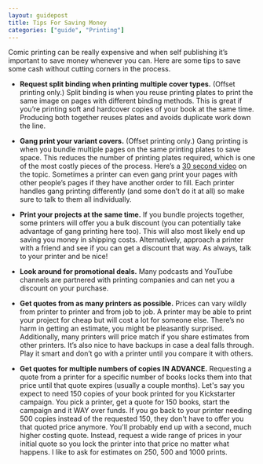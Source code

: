 ```yaml
---
layout: guidepost
title: Tips For Saving Money
categories: ["guide", "Printing"]
---
```


Comic printing can be really expensive and when self publishing it’s important to save money whenever you can. Here are some tips to save some cash without cutting corners in the process.

- **Request split binding when printing multiple cover types.** (Offset printing only.) Split binding is when you reuse printing plates to print the same image on pages with different binding methods. This is great if you’re printing soft and hardcover copies of your book at the same time. Producing both together reuses plates and avoids duplicate work down the line.

- **Gang print your variant covers.** (Offset printing only.) Gang printing is when you bundle multiple pages on the same printing plates to save space. This reduces the number of printing plates required, which is one of the most costly pieces of the process. Here’s a [30 second video](https://www.youtube.com/watch?v=VBWi7U9gBCg) on the topic. Sometimes a printer can even gang print your pages with other people’s pages if they have another order to fill. Each printer handles gang printing differently (and some don’t do it at all) so make sure to talk to them all individually.

- **Print your projects at the same time.** If you bundle projects together, some printers will offer you a bulk discount (you can potentially take advantage of gang printing here too). This will also most likely end up saving you money in shipping costs. Alternatively, approach a printer with a friend and see if you can get a discount that way. As always, talk to your printer and be nice!

- **Look around for promotional deals.** Many podcasts and YouTube channels are partnered with printing companies and can net you a discount on your purchase.

- **Get quotes from as many printers as possible.** Prices can vary wildly from printer to printer and from job to job. A printer may be able to print your project for cheap but will cost a lot for someone else. There’s no harm in getting an estimate, you might be pleasantly surprised. Additionally, many printers will price match if you share estimates from other printers. It’s also nice to have backups in case a deal falls through. Play it smart and don’t go with a printer until you compare it with others.

- **Get quotes for multiple numbers of copies IN ADVANCE.** Requesting a quote from a printer for a specific number of books locks them into that price until that quote expires (usually a couple months). Let's say you expect to need 150 copies of your book printed for you Kickstarter campaign. You pick a printer, get a quote for 150 books, start the campaign and it WAY over funds. If you go back to your printer needing 500 copies instead of the requested 150, they don't have to offer you that quoted price anymore. You'll probably end up with a second, much higher costing quote. Instead, request a wide range of prices in your initial quote so you lock the printer into that price no matter what happens. I like to ask for estimates on 250, 500 and 1000 prints.